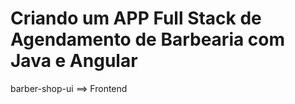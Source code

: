 # Criando um APP Full Stack de Agendamento de Barbearia com Java e Angular
barber-shop-ui ==> Frontend
